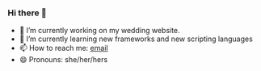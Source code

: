 ### Hi there 👋



- 🔭 I’m currently working on my wedding website.
- 🌱 I’m currently learning new frameworks and new scripting languages
- 📫 How to reach me: [email](mailto:webdevsabrina@gmail.com)
- 😄 Pronouns: she/her/hers
